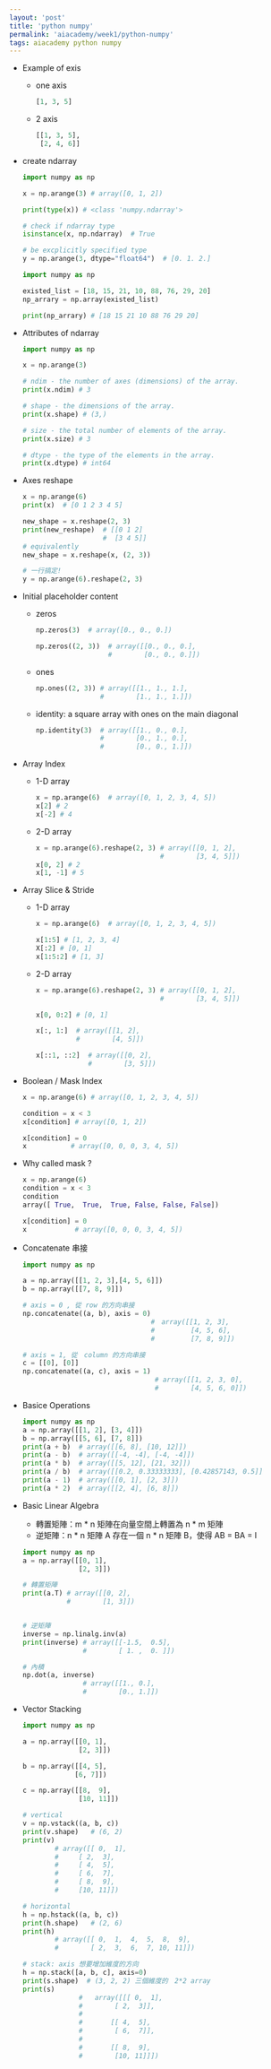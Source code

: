 ```yaml
---
layout: 'post'
title: 'python numpy'
permalink: 'aiacademy/week1/python-numpy'
tags: aiacademy python numpy
---
```


- Example of exis
   - one axis
      ~~~python
      [1, 3, 5]
      ~~~
   - 2 axis
      ~~~python
      [[1, 3, 5],
       [2, 4, 6]]
      ~~~

- create ndarray
   ~~~python
   import numpy as np

   x = np.arange(3) # array([0, 1, 2])

   print(type(x)) # <class 'numpy.ndarray'>

   # check if ndarray type
   isinstance(x, np.ndarray)  # True

   # be excplicitly specified type
   y = np.arange(3, dtype="float64")  # [0. 1. 2.]
   ~~~

   ~~~python
   import numpy as np

   existed_list = [18, 15, 21, 10, 88, 76, 29, 20]
   np_arrary = np.array(existed_list)

   print(np_arrary) # [18 15 21 10 88 76 29 20]
   ~~~

- Attributes of ndarray

   ~~~python
   import numpy as np

   x = np.arange(3)

   # ndim - the number of axes (dimensions) of the array.
   print(x.ndim) # 3

   # shape - the dimensions of the array. 
   print(x.shape) # (3,)

   # size - the total number of elements of the array.
   print(x.size) # 3

   # dtype - the type of the elements in the array. 
   print(x.dtype) # int64
   ~~~

- Axes reshape

   ~~~python
   x = np.arange(6)
   print(x)  # [0 1 2 3 4 5]

   new_shape = x.reshape(2, 3)
   print(new_reshape)  # [[0 1 2]
                       #  [3 4 5]]
   # equivalently 
   new_shape = x.reshape(x, (2, 3))

   # 一行搞定!
   y = np.arange(6).reshape(2, 3)                           
   ~~~

- Initial placeholder content
   
   - zeros
      ~~~python
      np.zeros(3)  # array([0., 0., 0.])

      np.zeros((2, 3))  # array([[0., 0., 0.], 
                        #        [0., 0., 0.]])
      ~~~

   - ones
      ~~~python
      np.ones((2, 3)) # array([[1., 1., 1.],
                      #        [1., 1., 1.]])
      ~~~
   
   - identity: a square array with ones on the main diagonal
      ~~~python
      np.identity(3)  # array([[1., 0., 0.],
                      #        [0., 1., 0.],
                      #        [0., 0., 1.]]) 
      ~~~


- Array Index 

   - 1-D array
      ~~~python
      x = np.arange(6)  # array([0, 1, 2, 3, 4, 5])
      x[2] # 2
      x[-2] # 4
      ~~~
    
   - 2-D array
      ~~~python
      x = np.arange(6).reshape(2, 3) # array([[0, 1, 2],
                                     #        [3, 4, 5]])
      x[0, 2] # 2
      x[1, -1] # 5
      ~~~

- Array Slice & Stride
   
   - 1-D array
      ~~~python
      x = np.arange(6)  # array([0, 1, 2, 3, 4, 5])

      x[1:5] # [1, 2, 3, 4]
      X[:2] # [0, 1]
      x[1:5:2] # [1, 3]
      ~~~ 

   - 2-D array
      ~~~python
      x = np.arange(6).reshape(2, 3) # array([[0, 1, 2],
                                     #        [3, 4, 5]])

      x[0, 0:2] # [0, 1]

      x[:, 1:]  # array([[1, 2],
                #        [4, 5]])
      
      x[::1, ::2]  # array([[0, 2],
                   #        [3, 5]]) 
      ~~~

- Boolean / Mask Index

   ~~~python
   x = np.arange(6) # array([0, 1, 2, 3, 4, 5])

   condition = x < 3
   x[condition] # array([0, 1, 2])

   x[condition] = 0
   x           # array([0, 0, 0, 3, 4, 5])
   ~~~


- Why called mask ?
   ~~~python
   x = np.arange(6)
   condition = x < 3
   condition
   array([ True,  True,  True, False, False, False])
   
   x[condition] = 0
   x            # array([0, 0, 0, 3, 4, 5])
   ~~~

- Concatenate 串接
   ~~~python
   import numpy as np

   a = np.array([[1, 2, 3],[4, 5, 6]])
   b = np.array([[7, 8, 9]])

   # axis = 0 , 從 row 的方向串接 
   np.concatenate((a, b), axis = 0)
                                   #　array([[1, 2, 3],
                                   #         [4, 5, 6],
                                   #         [7, 8, 9]])
   
   # axis = 1, 從　column 的方向串接
   c = [[0], [0]]
   np.concatenate((a, c), axis = 1)
                                    # array([[1, 2, 3, 0],
                                    #        [4, 5, 6, 0]])　
   ~~~

- Basice Operations

   ~~~python
   import numpy as np
   a = np.array([[1, 2], [3, 4]])
   b = np.array([[5, 6], [7, 8]])
   print(a + b)  # array([[6, 8], [10, 12]])
   print(a - b)  # array([[-4, -4], [-4, -4]])
   print(a * b)  # array([[5, 12], [21, 32]])
   print(a / b)  # array([[0.2, 0.33333333], [0.42857143, 0.5]]
   print(a - 1)  # array([[0, 1], [2, 3]])
   print(a * 2)  # array([[2, 4], [6, 8]])
   ~~~

- Basic Linear Algebra
   - 轉置矩陣：m * n 矩陣在向量空間上轉置為 n * m 矩陣
   - 逆矩陣：n * n 矩陣 A 存在一個 n * n 矩陣 B，使得 AB = BA = I

   ~~~python
   import numpy as np 
   a = np.array([[0, 1],
                 [2, 3]])

   # 轉置矩陣
   print(a.T) # array([[0, 2],
              #        [1, 3]])

   
   # 逆矩陣
   inverse = np.linalg.inv(a)
   print(inverse) # array([[-1.5,  0.5],
                  #        [ 1. ,  0. ]])

   # 內積
   np.dot(a, inverse)
                  # array([[1., 0.],
                  #        [0., 1.]])
   ~~~

- Vector Stacking
   ~~~python
   import numpy as np

   a = np.array([[0, 1],
                 [2, 3]])

   b = np.array([[4, 5],
                [6, 7]])

   c = np.array([[8,  9],
                 [10, 11]])

   # vertical
   v = np.vstack((a, b, c))
   print(v.shape)   # (6, 2) 
   print(v)
           # array([[ 0,  1],
           #     [ 2,  3],
           #     [ 4,  5],
           #     [ 6,  7],
           #     [ 8,  9],
           #     [10, 11]])

   # horizontal
   h = np.hstack((a, b, c))
   print(h.shape)   # (2, 6)
   print(h)
           # array([[ 0,  1,  4,  5,  8,  9],   
           #        [ 2,  3,  6,  7, 10, 11]])
   
   # stack: axis 想要增加維度的方向
   h = np.stack([a, b, c], axis=0)
   print(s.shape)  # (3, 2, 2) 三個維度的　2*2 array
   print(s)
                 #   array([[[ 0,  1],
                 #        [ 2,  3]],
                 #
                 #       [[ 4,  5],
                 #        [ 6,  7]],
                 #
                 #       [[ 8,  9],
                 #        [10, 11]]])

   ~~~